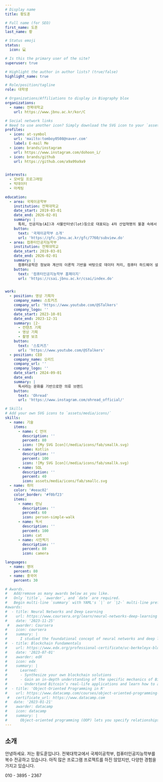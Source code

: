 ```yaml
---
# Display name
title: 황도훈

# Full name (for SEO)
first_name: 도훈
last_name: 황

# Status emoji
status: 
  icon: 💻

# Is this the primary user of the site?
superuser: true

# Highlight the author in author lists? (true/false)
highlight_name: true

# Role/position/tagline
role: 대학생

# Organizations/Affiliations to display in Biography blox
organizations:
  - name: 전북대학교
    url: https://www.jbnu.ac.kr/kor/C

# Social network links
# Need to use another icon? Simply download the SVG icon to your `assets/media/icons/` folder.
profiles:
  - icon: at-symbol
    url: 'mailto:tomboy0508@naver.com'
    label: E-mail Me
  - icon: brands/instagram
    url: https://www.instagram.com/dohoon_i/
  - icon: brands/github
    url: https://github.com/a9a99a9a9
    

interests:
  - 모바일 프로그래밍
  - 빅데이터
  - 마케팅

education:
  - area: 국제이공학부
    institution: 전북대학교
    date_start: 2019-03-01
    date_end: 2026-02-01
    summary: |
      특히, 인공지능(AI)과 사물인터넷(lot)등으로 대표되는 4차 산업혁명의 물결 속에서 복잡하고 다양한 이공학의 문제들이 제기되고 있는데 이를 심도있고 정확한 분석을 하고 관련된 다양한 국제적인 이슈들을 공부하는 학제간 융합의 커리큘럼을 제공하는 것이 특징입니다. 이러한 학과의 목적에 부합하기 위하여 학과의 모든 강의가 100% 영어로 진행되며 국제이공학부 졸업생들은 향후 미래형 글로벌 인재로 양성되며 대학교수, 연구원, 창업자, 기술 기획자로서의 활약이 기대됩니다.
    button:
      text: '국제이공학부 소개'
      url: 'https://gfc.jbnu.ac.kr/gfc/7760/subview.do'
  - area: 컴퓨터인공지능학부
    institution: 전북대학교
    date_start: 2019-03-01
    date_end: 2026-02-01
    summary: |
      컴퓨터공학은 정보와 계산의 이론적 기반을 바탕으로 데이터 처리, 컴퓨터 하드웨어 설계, 컴퓨터를 포함한 다양한 디바이스상에서 동작되는 소프트웨어 및 인공지능 기술을 연구하는 분야로, AI시대를 선도하고 미래 지능정보사회, 초연결사회, 4차산업혁명을 실현하기 위한 현재 그리고 미래 산업에 필요한 핵심 분야입니다. 컴퓨터공학은 소프트웨어 및 인터넷 산업을 넘어서, 전통적인 제조업 등 모든 산업 분야에 데이터와 소프트웨어 기반으로 혁신할 수 있는 범용적인 메타 분야라고 할 수 있을 만큼, 컴퓨터공학을 전공한 디지털 인재들이 사회 전반에서 필요로 하고 있습니다. 컴퓨터인공지능학부에서는 세계적인 컴퓨터공학 교육과정 및 산업체 수요를 적극 반영하여, 9대 역량인 5C-GIANT (전공핵심역량, 코딩역량, 자기주도역량, 융합역량, 소통역량, 글로벌역량, 현장실무역량, AI역량, 신기술역량)을 도출하였고, 이들 역량을 고루 갖추면서 국내를 넘어 세계적으로 경쟁력있는 인재를 육성하기 위해서 교육체제를 새롭게 개편하는 등 심혈을 기울이고 있습니다. 현재 우리 컴퓨터인공지능학부는 세계적으로 경쟁력있는 24명의 우수한 교수진으로 구성되어 있으며, 최근 신기술을 반영하여 인공지능, IoT, 클라우드/빅데이터, 블록체인/정보보호 심화 전공 (트랙)을 운영하고 있습니다. 또한 대학원 과정에서는, 인공지능(자연어처리,컴퓨터비전), 데이터과학, 정보검색, 컴퓨터그래픽스, 정보보호/암호, 인간과 컴퓨터 상호작용, 컴퓨터네트워크, 데이터베이스, 이동컴퓨팅, 소프트웨어공학 등 분야를 선도하는 연구를 수행하고, 인프라 및 연구역량을 지속적으로 강화하면서, 컴퓨터공학 전반에 필요한 고급 전문 인력을 양성하고 있습니다.
    button:
      text: '컴퓨터인공지능학부 홈페이지'
      url: 'https://csai.jbnu.ac.kr/csai/index.do'


work:
  - position: 영상 기획자
    company_name: 스토커즈
    company_url: 'https://www.youtube.com/@STalkers'
    company_logo: ''
    date_start: 2023-10-01
    date_end: 2023-12-31
    summary: |2-
      - 컨텐츠 기획
      - 영상 기획
      - 촬영 보조
    button:
      text: '스토커즈'
      url: 'https://www.youtube.com/@STalkers'
  - position: CEO
    company_name: 오리드
    company_url: ''
    company_logo: ''
    date_start: 2024-09-01
    date_end: 
    summary: |
      독서라는 문화를 기반으로한 의류 브랜드
    button:
      text: 'Ohread'
      url: 'https://www.instagram.com/ohread_official/'

# Skills
# Add your own SVG icons to `assets/media/icons/`
skills:
  - name: 기술
    items:
      - name: C 언어
        description: ''
        percent: 80
        icon: ![My SVG Icon](/media/icons/fab/smallk.svg)
      - name: Kotlin
        description: ''
        percent: 100
        icon: ![My SVG Icon](/media/icons/fab/smallk.svg)
      - name: SQL
        description: ''
        percent: 40
        icon: assets/media/icons/fab/smallc.svg
  - name: 취미
    color: '#eeac02'
    color_border: '#f0bf23'
    items:
      - name: 런닝
        description: ''
        percent: 60
        icon: person-simple-walk
      - name: 독서
        description: ''
        percent: 100
        icon: cat
      - name: 사진찍기
        description: ''
        percent: 80
        icon: camera

languages:
  - name: 영어
    percent: 80
  - name: 중국어
    percent: 30

# Awards.
#   Add/remove as many awards below as you like.
#   Only `title`, `awarder`, and `date` are required.
#   Begin multi-line `summary` with YAML's `|` or `|2-` multi-line prefix and indent 2 spaces below.
#awards:
#  - title: Neural Networks and Deep Learning
#    url: https://www.coursera.org/learn/neural-networks-deep-learning
#    date: '2023-11-25'
 #   awarder: Coursera
#    icon: coursera
#    summary: |
#      I studied the foundational concept of neural networks and deep learning. By the end, I was familiar with the significant technological trends driving the rise of deep learning; build, train, and apply fully connected deep neural networks; implement efficient (vectorized) neural networks; identify key parameters in a neural network’s architecture; and apply deep learning to your own applications.
#  - title: Blockchain Fundamentals
#    url: https://www.edx.org/professional-certificate/uc-berkeleyx-blockchain-fundamentals
#    date: '2023-07-01'
#    awarder: edX
#    icon: edx
#    summary: |
#      Learned:
#      - Synthesize your own blockchain solutions
#      - Gain an in-depth understanding of the specific mechanics of Bitcoin
#      - Understand Bitcoin’s real-life applications and learn how to attack and destroy Bitcoin, Ethereum, smart contracts and Dapps, and #alternatives to Bitcoin’s Proof-of-Work consensus algorithm
#  - title: 'Object-Oriented Programming in R'
#    url: https://www.datacamp.com/courses/object-oriented-programming-with-s3-and-r6-in-r
 #   certificate_url: https://www.datacamp.com
#   date: '2023-01-21'
#    awarder: datacamp
#    icon: datacamp
#    summary: |
#      Object-oriented programming (OOP) lets you specify relationships between functions and the objects that they can act on, helping you manage complexity in your code. This is an intermediate level course, providing an introduction to OOP, using the S3 and R6 systems. S3 is a great day-to-day R programming tool that simplifies some of the functions that you write. R6 is especially useful for industry-specific analyses, working with web APIs, and building GUIs.
---
```


## 소개

안녕하세요. 저는 황도훈입니다. 전북대학교에서 국제이공학부, 컴퓨터인공지능학부를 복수 전공하고 있습니다. 아직 많은 프로그램 프로젝트를 하진 않았지만, 다양한 경험을 가지고 있습니다.

010 - 3895 - 2367